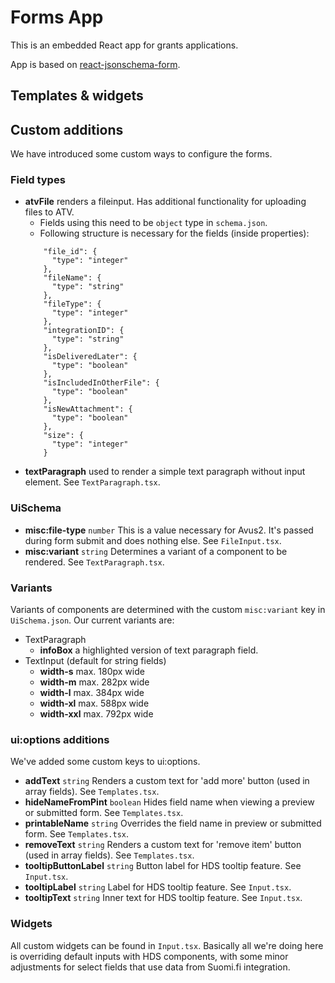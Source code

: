 
# Forms App

This is an embedded React app for grants applications.

App is based on [react-jsonschema-form](https://rjsf-team.github.io/react-jsonschema-form/docs).

## Templates & widgets

## Custom additions

We have introduced some custom ways to configure the forms.

### Field types
 
* **atvFile** renders a fileinput. Has additional functionality for uploading files to ATV.
  * Fields using this need to be `object` type in `schema.json`.
  * Following structure is necessary for the fields (inside properties):
  ```
      "file_id": {
        "type": "integer"
      },
      "fileName": {
        "type": "string"
      },
      "fileType": {
        "type": "integer"
      },
      "integrationID": {
        "type": "string"
      },
      "isDeliveredLater": {
        "type": "boolean"
      },
      "isIncludedInOtherFile": {
        "type": "boolean"
      },
      "isNewAttachment": {
        "type": "boolean"
      },
      "size": {
        "type": "integer"
      }
  ```
* **textParagraph** used to render a simple text paragraph without input element. See `TextParagraph.tsx`.

### UiSchema

* **misc:file-type** `number` This is a value necessary for Avus2. It's passed during form submit and does nothing else. See `FileInput.tsx`.
* **misc:variant** `string` Determines a variant of a component to be rendered. See `TextParagraph.tsx`.

### Variants

Variants of components are determined with the custom `misc:variant` key in `UiSchema.json`. Our current variants are:

* TextParagraph
  * **infoBox** a highlighted version of text paragraph field.
* TextInput (default for string fields)
  * **width-s** max. 180px wide
  * **width-m** max. 282px wide
  * **width-l** max. 384px wide
  * **width-xl** max. 588px wide
  * **width-xxl** max. 792px wide

### ui:options additions

We've added some custom keys to ui:options.

* **addText** `string` Renders a custom text for 'add more' button (used in array fields). See `Templates.tsx`.
* **hideNameFromPint** `boolean` Hides field name when viewing a preview or submitted form. See `Templates.tsx`.
* **printableName** `string` Overrides the field name in preview or submitted form. See `Templates.tsx`.
* **removeText** `string` Renders a custom text for 'remove item' button (used in array fields). See `Templates.tsx`.
* **tooltipButtonLabel** `string` Button label for HDS tooltip feature. See `Input.tsx`.
* **tooltipLabel** `string` Label for HDS tooltip feature. See `Input.tsx`.
* **tooltipText** `string` Inner text for HDS tooltip feature. See `Input.tsx`.

### Widgets

All custom widgets can be found in `Input.tsx`.
Basically all we're doing here is overriding default inputs with HDS components, with some minor adjustments for select fields that use data from Suomi.fi integration.
